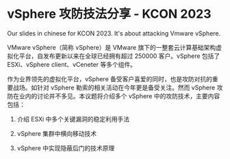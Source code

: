 # vSphere 攻防技法分享 - KCON 2023



Our slides in chinese for KCON 2023. It's about attacking Vmware vSphere.


VMware vSphere（简称 vSphere）是 VMware 旗下的一整套云计算基础架构虚拟化平台，自发布更新以来在全球已经拥有超过 250000 客户。vSphere 包括了 ESXi、vSphere client、vCeneter 等多个组件。



作为业界领先的虚拟化平台，vSphere 备受客户喜爱的同时，也是攻防对抗的重要战场。如针对 vSphere 勒索的相关活动在今年更是备受关注。然而 vSphere 攻防在业内的讨论并不多见。本议题将介绍多个 vSphere 中的攻防技术，主要内容包括：



1. 介绍 ESXi 中多个关键漏洞的稳定利用手法

2. vSphere 集群中横向移动技术

3. vSphere 中实现隐蔽后门的技术原理
